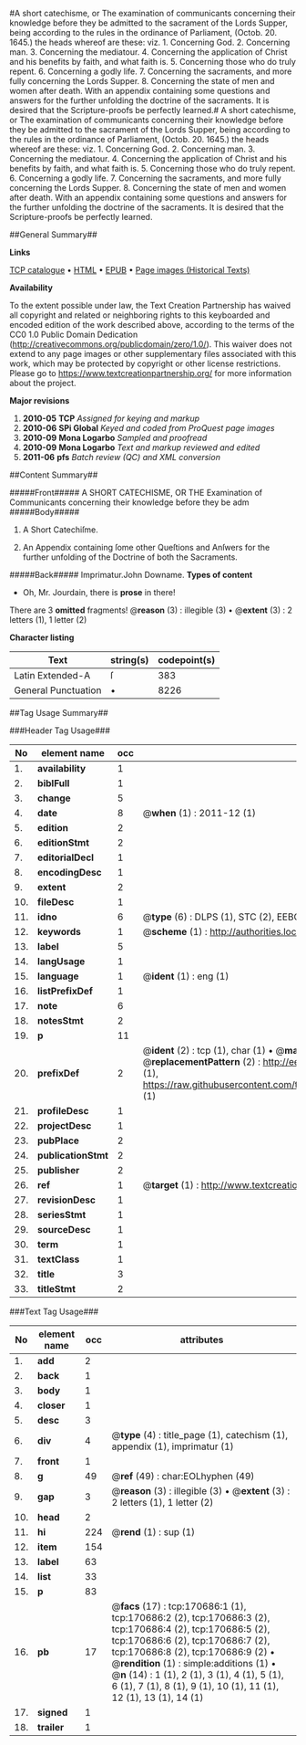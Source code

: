 #A short catechisme, or The examination of communicants concerning their knowledge before they be admitted to the sacrament of the Lords Supper, being according to the rules in the ordinance of Parliament, (Octob. 20. 1645.) the heads whereof are these: viz. 1. Concerning God. 2. Concerning man. 3. Concerning the mediatour. 4. Concerning the application of Christ and his benefits by faith, and what faith is. 5. Concerning those who do truly repent. 6. Concerning a godly life. 7. Concerning the sacraments, and more fully concerning the Lords Supper. 8. Concerning the state of men and women after death. With an appendix containing some questions and answers for the further unfolding the doctrine of the sacraments. It is desired that the Scripture-proofs be perfectly learned.#
A short catechisme, or The examination of communicants concerning their knowledge before they be admitted to the sacrament of the Lords Supper, being according to the rules in the ordinance of Parliament, (Octob. 20. 1645.) the heads whereof are these: viz. 1. Concerning God. 2. Concerning man. 3. Concerning the mediatour. 4. Concerning the application of Christ and his benefits by faith, and what faith is. 5. Concerning those who do truly repent. 6. Concerning a godly life. 7. Concerning the sacraments, and more fully concerning the Lords Supper. 8. Concerning the state of men and women after death. With an appendix containing some questions and answers for the further unfolding the doctrine of the sacraments. It is desired that the Scripture-proofs be perfectly learned.

##General Summary##

**Links**

[TCP catalogue](http://www.ota.ox.ac.uk/tcp/)  • 
[HTML](http://tei.it.ox.ac.uk/tcp/Texts-HTML/free/A93/A93203.html)  • 
[EPUB](http://tei.it.ox.ac.uk/tcp/Texts-EPUB/free/A93/A93203.epub) • 
[Page images (Historical Texts)](https://historicaltexts.jisc.ac.uk/eebo-99869032e)

**Availability**

To the extent possible under law, the Text Creation Partnership has waived all copyright and related or neighboring rights to this keyboarded and encoded edition of the work described above, according to the terms of the CC0 1.0 Public Domain Dedication (http://creativecommons.org/publicdomain/zero/1.0/). This waiver does not extend to any page images or other supplementary files associated with this work, which may be protected by copyright or other license restrictions. Please go to https://www.textcreationpartnership.org/ for more information about the project.

**Major revisions**

1. __2010-05__ __TCP__ *Assigned for keying and markup*
1. __2010-06__ __SPi Global__ *Keyed and coded from ProQuest page images*
1. __2010-09__ __Mona Logarbo__ *Sampled and proofread*
1. __2010-09__ __Mona Logarbo__ *Text and markup reviewed and edited*
1. __2011-06__ __pfs__ *Batch review (QC) and XML conversion*

##Content Summary##

#####Front#####
A SHORT CATECHISME, OR THE Examination of Communicants concerning their knowledge before they be adm
#####Body#####

1. A Short Catechiſme.

1. An Appendix containing ſome other Queſtions and Anſwers for the further unfolding of the Doctrine of both the Sacraments.

#####Back#####
Imprimatur.John Downame.
**Types of content**

  * Oh, Mr. Jourdain, there is **prose** in there!

There are 3 **omitted** fragments! 
 @__reason__ (3) : illegible (3)  •  @__extent__ (3) : 2 letters (1), 1 letter (2)

**Character listing**


|Text|string(s)|codepoint(s)|
|---|---|---|
|Latin Extended-A|ſ|383|
|General Punctuation|•|8226|

##Tag Usage Summary##

###Header Tag Usage###

|No|element name|occ|attributes|
|---|---|---|---|
|1.|__availability__|1||
|2.|__biblFull__|1||
|3.|__change__|5||
|4.|__date__|8| @__when__ (1) : 2011-12 (1)|
|5.|__edition__|2||
|6.|__editionStmt__|2||
|7.|__editorialDecl__|1||
|8.|__encodingDesc__|1||
|9.|__extent__|2||
|10.|__fileDesc__|1||
|11.|__idno__|6| @__type__ (6) : DLPS (1), STC (2), EEBO-CITATION (1), PROQUEST (1), VID (1)|
|12.|__keywords__|1| @__scheme__ (1) : http://authorities.loc.gov/ (1)|
|13.|__label__|5||
|14.|__langUsage__|1||
|15.|__language__|1| @__ident__ (1) : eng (1)|
|16.|__listPrefixDef__|1||
|17.|__note__|6||
|18.|__notesStmt__|2||
|19.|__p__|11||
|20.|__prefixDef__|2| @__ident__ (2) : tcp (1), char (1)  •  @__matchPattern__ (2) : ([0-9\-]+):([0-9IVX]+) (1), (.+) (1)  •  @__replacementPattern__ (2) : http://eebo.chadwyck.com/downloadtiff?vid=$1&page=$2 (1), https://raw.githubusercontent.com/textcreationpartnership/Texts/master/tcpchars.xml#$1 (1)|
|21.|__profileDesc__|1||
|22.|__projectDesc__|1||
|23.|__pubPlace__|2||
|24.|__publicationStmt__|2||
|25.|__publisher__|2||
|26.|__ref__|1| @__target__ (1) : http://www.textcreationpartnership.org/docs/. (1)|
|27.|__revisionDesc__|1||
|28.|__seriesStmt__|1||
|29.|__sourceDesc__|1||
|30.|__term__|1||
|31.|__textClass__|1||
|32.|__title__|3||
|33.|__titleStmt__|2||


###Text Tag Usage###

|No|element name|occ|attributes|
|---|---|---|---|
|1.|__add__|2||
|2.|__back__|1||
|3.|__body__|1||
|4.|__closer__|1||
|5.|__desc__|3||
|6.|__div__|4| @__type__ (4) : title_page (1), catechism (1), appendix (1), imprimatur (1)|
|7.|__front__|1||
|8.|__g__|49| @__ref__ (49) : char:EOLhyphen (49)|
|9.|__gap__|3| @__reason__ (3) : illegible (3)  •  @__extent__ (3) : 2 letters (1), 1 letter (2)|
|10.|__head__|2||
|11.|__hi__|224| @__rend__ (1) : sup (1)|
|12.|__item__|154||
|13.|__label__|63||
|14.|__list__|33||
|15.|__p__|83||
|16.|__pb__|17| @__facs__ (17) : tcp:170686:1 (1), tcp:170686:2 (2), tcp:170686:3 (2), tcp:170686:4 (2), tcp:170686:5 (2), tcp:170686:6 (2), tcp:170686:7 (2), tcp:170686:8 (2), tcp:170686:9 (2)  •  @__rendition__ (1) : simple:additions (1)  •  @__n__ (14) : 1 (1), 2 (1), 3 (1), 4 (1), 5 (1), 6 (1), 7 (1), 8 (1), 9 (1), 10 (1), 11 (1), 12 (1), 13 (1), 14 (1)|
|17.|__signed__|1||
|18.|__trailer__|1||
